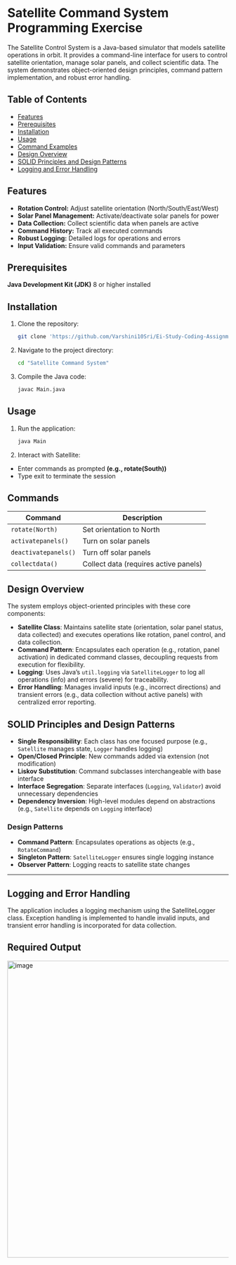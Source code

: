 
# Satellite Command System Programming Exercise

The Satellite Control System is a Java-based simulator that models satellite operations in orbit. It provides a command-line interface for users to control satellite orientation, manage solar panels, and collect scientific data. The system demonstrates object-oriented design principles, command pattern implementation, and robust error handling.


## Table of Contents


- [Features](#features)
- [Prerequisites](#prerequisites)
- [Installation](#installation)
- [Usage](#usage)
- [Command Examples](#command-examples)
- [Design Overview](#design-overview)
- [SOLID Principles and Design Patterns](#solid-principles-and-design-patterns)
- [Logging and Error Handling](#logging-and-error-handling)

## Features

- **Rotation Control:** Adjust satellite orientation (North/South/East/West)
- **Solar Panel Management:** Activate/deactivate solar panels for power
- **Data Collection:** Collect scientific data when panels are active
- **Command History:** Track all executed commands
- **Robust Logging:** Detailed logs for operations and errors
- **Input Validation:** Ensure valid commands and parameters

## Prerequisites

**Java Development Kit (JDK)** 8 or higher installed
## Installation

1. Clone the repository:

   ```bash  ''
   git clone 'https://github.com/Varshini10Sri/Ei-Study-Coding-Assignment'
2. Navigate to the project directory:

   ```bash
   cd "Satellite Command System"

3. Compile the Java code:

   ```bash
   javac Main.java
## Usage

1. Run the application:
   
   ```bash
   java Main
   
2. Interact with Satellite:
- Enter commands as prompted **(e.g., rotate(South))**
- Type exit to terminate the session


## Commands 

| Command               | Description                          |
|-----------------------|--------------------------------------|
| `rotate(North)`       | Set orientation to North             |
| `activatepanels()`    | Turn on solar panels                 |
| `deactivatepanels()`  | Turn off solar panels                |
| `collectdata()`       | Collect data (requires active panels)|

## Design Overview

The system employs object-oriented principles with these core components:

- **Satellite Class**: Maintains satellite state (orientation, solar panel status, data collected) and executes operations like rotation, panel control, and data collection.
- **Command Pattern**: Encapsulates each operation (e.g., rotation, panel activation) in dedicated command classes, decoupling requests from execution for flexibility.
- **Logging**: Uses Java’s `util.logging` via `SatelliteLogger` to log all operations (info) and errors (severe) for traceability.
- **Error Handling**: Manages invalid inputs (e.g., incorrect directions) and transient errors (e.g., data collection without active panels) with centralized error reporting.
## SOLID Principles and Design Patterns

- **Single Responsibility**: Each class has one focused purpose (e.g., `Satellite` manages state, `Logger` handles logging)
- **Open/Closed Principle**: New commands added via extension (not modification)
- **Liskov Substitution**: Command subclasses interchangeable with base interface
- **Interface Segregation**: Separate interfaces (`Logging`, `Validator`) avoid unnecessary dependencies
- **Dependency Inversion**: High-level modules depend on abstractions (e.g., `Satellite` depends on `Logging` interface)

### Design Patterns
- **Command Pattern**: Encapsulates operations as objects (e.g., `RotateCommand`)
- **Singleton Pattern**: `SatelliteLogger` ensures single logging instance
- **Observer Pattern**: Logging reacts to satellite state changes

---


## Logging and Error Handling

The application includes a logging mechanism using the SatelliteLogger class. Exception handling is implemented to handle invalid inputs, and transient error handling is incorporated for data collection.

## Required Output

<img width="1177" height="674" alt="image" src="https://github.com/user-attachments/assets/4ea2fafc-f6cb-43e8-b042-d21daedd4922" />

